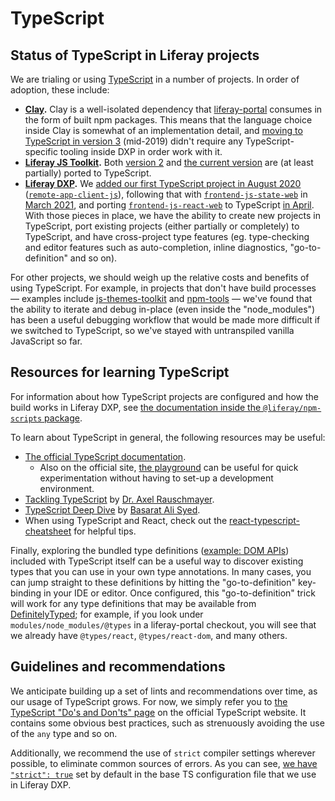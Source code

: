 # TypeScript

## Status of TypeScript in Liferay projects

We are trialing or using [TypeScript](https://www.typescriptlang.org/) in a number of projects. In order of adoption, these include:

-   **[Clay](https://github.com/liferay/clay).** Clay is a well-isolated dependency that [liferay-portal](https://github.com/liferay/liferay-portal) consumes in the form of built npm packages. This means that the language choice inside Clay is somewhat of an implementation detail, and [moving to TypeScript in version 3](https://github.com/liferay/clay/tree/v3.0.0-milestone.1) (mid-2019) didn't require any TypeScript-specific tooling inside DXP in order work with it.
-   **[Liferay JS Toolkit](https://github.com/liferay/liferay-frontend-projects/tree/master/projects/js-toolkit).** Both [version 2](https://github.com/liferay/liferay-frontend-projects/tree/master/maintenance/projects/js-toolkit) and [the current version](https://github.com/liferay/liferay-frontend-projects/tree/master/projects/js-toolkit) are (at least partially) ported to TypeScript.
-   **[Liferay DXP](https://github.com/liferay/liferay-portal).** We [added our first TypeScript project in August 2020](https://github.com/brianchandotcom/liferay-portal/pull/93139) ([`remote-app-client-js`](https://github.com/liferay/liferay-portal/tree/d0d7e3ea746da907234e1f838d70d3b8bd458a5e/modules/apps/remote-app/remote-app-client-js)), following that with [`frontend-js-state-web`](https://github.com/liferay/liferay-portal/tree/d0d7e3ea746da907234e1f838d70d3b8bd458a5e/modules/apps/frontend-js/frontend-js-state-web) in [March 2021](https://github.com/brianchandotcom/liferay-portal/pull/99823), and porting [`frontend-js-react-web`](https://github.com/liferay/liferay-portal/tree/d0d7e3ea746da907234e1f838d70d3b8bd458a5e/modules/apps/frontend-js/frontend-js-react-web) to TypeScript [in April](https://github.com/brianchandotcom/liferay-portal/pull/100574). With those pieces in place, we have the ability to create new projects in TypeScript, port existing projects (either partially or completely) to TypeScript, and have cross-project type features (eg. type-checking and editor features such as auto-completion, inline diagnostics, "go-to-definition" and so on).

For other projects, we should weigh up the relative costs and benefits of using TypeScript. For example, in projects that don't have build processes — examples include [js-themes-toolkit](https://github.com/liferay/liferay-frontend-projects/tree/master/projects/js-themes-toolkit) and [npm-tools](https://github.com/liferay/liferay-frontend-projects/tree/master/projects/npm-tools) — we've found that the ability to iterate and debug in-place (even inside the "node_modules") has been a useful debugging workflow that would be made more difficult if we switched to TypeScript, so we've stayed with untranspiled vanilla JavaScript so far.

## Resources for learning TypeScript

For information about how TypeScript projects are configured and how the build works in Liferay DXP, see [the documentation inside the `@liferay/npm-scripts` package](../../projects/npm-tools/packages/npm-scripts/src/typescript/README.md).

To learn about TypeScript in general, the following resources may be useful:

-   [The official TypeScript documentation](https://www.typescriptlang.org/docs/).
    -   Also on the official site, [the playground](https://www.typescriptlang.org/play) can be useful for quick experimentation without having to set-up a development environment.
-   [Tackling TypeScript](https://exploringjs.com/tackling-ts/) by [Dr. Axel Rauschmayer](http://dr-axel.de/).
-   [TypeScript Deep Dive](https://basarat.gitbook.io/typescript/) by [Basarat Ali Syed](https://twitter.com/basarat).
-   When using TypeScript and React, check out the [react-typescript-cheatsheet](https://github.com/typescript-cheatsheets/react-typescript-cheatsheet) for helpful tips.

Finally, exploring the bundled type definitions ([example: DOM APIs](https://github.com/microsoft/TypeScript/blob/master/lib/lib.dom.d.ts)) included with TypeScript itself can be a useful way to discover existing types that you can use in your own type annotations. In many cases, you can jump straight to these definitions by hitting the "go-to-definition" key-binding in your IDE or editor. Once configured, this "go-to-definition" trick will work for any type definitions that may be available from [DefinitelyTyped](https://github.com/DefinitelyTyped/DefinitelyTyped); for example, if you look under `modules/node_modules/@types` in a liferay-portal checkout, you will see that we already have `@types/react`, `@types/react-dom`, and many others.

## Guidelines and recommendations

We anticipate building up a set of lints and recommendations over time, as our usage of TypeScript grows. For now, we simply refer you to [the TypeScript "Do's and Don'ts" page](https://www.typescriptlang.org/docs/handbook/declaration-files/do-s-and-don-ts.html) on the official TypeScript website. It contains some obvious best practices, such as strenuously avoiding the use of the `any` type and so on.

Additionally, we recommend the use of `strict` compiler settings wherever possible, to eliminate common sources of errors. As you can see, [we have `"strict": true`](https://github.com/liferay/liferay-frontend-projects/blob/3603c9ab27ad7a1b679dcc08671c60cfee359a08/projects/npm-tools/packages/npm-scripts/src/config/tsconfig-base.json#L16) set by default in the base TS configuration file that we use in Liferay DXP.
